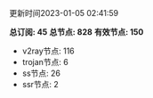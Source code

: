 更新时间2023-01-05 02:41:59

**总订阅: 45**
**总节点: 828**
**有效节点: 150**
- v2ray节点: 116
- trojan节点: 6
- ss节点: 26
- ssr节点: 2
